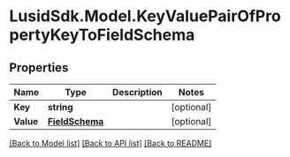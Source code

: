 # LusidSdk.Model.KeyValuePairOfPropertyKeyToFieldSchema
## Properties

Name | Type | Description | Notes
------------ | ------------- | ------------- | -------------
**Key** | **string** |  | [optional] 
**Value** | [**FieldSchema**](FieldSchema.md) |  | [optional] 

[[Back to Model list]](../README.md#documentation-for-models) [[Back to API list]](../README.md#documentation-for-api-endpoints) [[Back to README]](../README.md)

